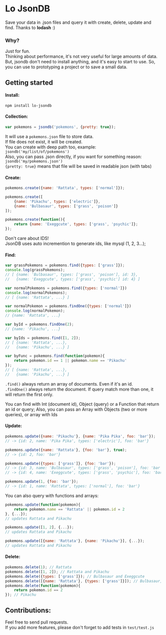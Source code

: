 # Lo JsonDB
Save your data in .json files and query it with create, delete, update and find. Thanks to **lodash** :)

### Why?
Just for fun.  
Thinking about performance, it's not very useful for large amounts of data.  
But, jsondb don't need to install anything, and it's easy to start to use. So, you can use to prototyping a project or to save a small data.  

## Getting started

#### Install:
```
npm install lo-jsondb
```
#### Collection:
```js
var pokemons = jsondb('pokemons', {pretty: true});  
```
It will use a `pokemons.json` file to store data.  
If file does not exist, it will be created.  
You can create with deep path too, example:  
`jsondb('my/list/of/pokemons')`   
Also, you can pass .json directly, if you want for something reason:  
`jsondb('my/pokemons.json')`  
`{pretty: true}` means that file will be saved in readable json (with tabs)

#### Create:
```js
pokemons.create({name: 'Rattata', types: ['normal']});

pokemons.create([
    {name: 'Pikachu', types: ['electric']},
    {name: 'Bulbasaur', types: ['grass', 'poison']}
]);

pokemons.create(function(){
    return {name: 'Exeggcute', types: ['grass', 'psychic']};
});
```
Don't care about IDS!  
JsonDB uses auto incremention to generate ids, like mysql (1, 2, 3...);

#### Find:
```js
var grassPokemons = pokemons.find({types: ['grass']});
console.log(grassPokemons);
// [ {name: 'Bulbasaur', types: ['grass', 'poison'], id: 3},
//   {name: 'Exeggcute', types: ['grass', 'psychic'] id: 4} ]

var normalPokemons = pokemons.find({types: ['normal']})
console.log(normalPokemons);
// [ {name: 'Rattata', ...} ]

var normalPokemon = pokemons.findOne({types: ['normal']})
console.log(normalPokemon);
// {name: 'Rattata', ...}

var byId = pokemons.findOne(2);
// {name: 'Pikachu', ...}

var byIds = pokemons.find([1, 2]);
// [ {name: 'Rattata', ...},
//   {name: 'Pikachu', ...} ]

var byFunc = pokemons.find(function(pokemon){
    return pokemon.id == 1 || pokemon.name == 'Pikachu'
});
// [ {name: 'Rattata', ...},
//   {name: 'Pikachu', ...} ]
```

`.find()` always return an array of documents. Even if it's an id.  
`.findOne()` always return the document. If query match more than one, it will return the first only.  

You can find with Int (document id), Object (query) or a Function that return an id or query; Also, you can pass an Array with Objects (two or more queries), or array with Ids  

#### Update:
```js
pokemons.update({name: 'Pikachu'}, {name: 'Pika Pika', foo: 'bar'});
// -> {id: 2, name: 'Pika Pika', types: ['electric'], foo: 'bar'}

pokemons.update({name: 'Rattata'}, {foo: 'bar'}, true);
// -> {id: 2, foo: 'bar'}

pokemons.update({types: ['grass']}, {foo: 'bar'});
// -> {id: 3, name: 'Bulbasaur', types: ['grass', 'poison'], foo: 'bar'}
// -> {id: 4, name: 'Exeggcute', types: ['grass', 'psychic'], foo: 'bar'}

pokemons.update(1, {foo: 'bar'});
// -> {id: 1, name: 'Rattata', types: ['normal'], foo: 'bar'}
```

You can also query with functions and arrays:
```js
pokemons.update(function(pokemon){
    return pokemon.name == 'Rattata' || pokemon.id = 2
}, {...});
// updates Rattata and Pikachu

pokemons.update([1, 2], {...});
// updates Rattata and Pikachu

pokemons.update([{name: 'Rattata'}, {name: 'Pikachu'}], {...});
// updates Rattata and Pikachu
```

#### Delete:
```js
pokemons.delete(1); // Rattata
pokemons.delete([1, 2]); // Rattata and Pikachu
pokemons.delete({types: ['grass']}); // Bulbasaur and Exeggcute
pokemons.delete([{name: 'Rattata'}, {types: ['grass']}]); // Bulbasaur, Exeggcute and Rattata
pokemons.delete(function(pokemon){
    return pokemon.id == 2
}); // Pikachu
```

## Contributions:
Feel free to send pull requests.  
If you add more features, please don't forget to add tests in `test/test.js`
